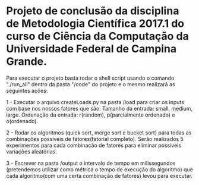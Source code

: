# Projeto de conclusão da disciplina de Metodologia Científica 2017.1 do curso de Ciência da Computação da Universidade Federal de Campina Grande.

Para executar o projeto basta rodar o shell script usando o comando "./run_all" dentro da pasta "/code" do projeto e o mesmo realizará as seguintes ações:

1 - Executar o arquivo createLoads.py na pasta /load para criar os inputs com base nos nossos fatores que são:
Tamanho da entrada: small, medium, large.
Ordenação da entrada: r(random), p(parcialmente ordenado) e o(ordenado).

2 - Rodar os algoritmos (quick sort, merge sort e bucket sort) para todas as combinações possíveis de fatores(fatorial completo). Serão realizados 5 experimentos para cada combinação de fatores para eliminar possíveis variações aleatórias.

3 - Escrever na pasta /output o intervalo de tempo em milissegundos (pretendemos utilizar como métrica o tempo de execução do algoritmo) que cada algoritmo(com uma certa combinação de fatores) levou para executar.
